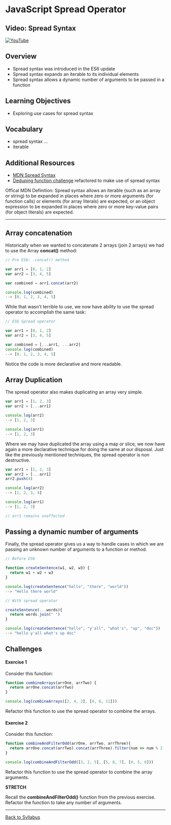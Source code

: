 # JavaScript Spread Operator

## Video: Spread Syntax
[![YouTube](http://img.youtube.com/vi/72qhgQQNkOo/0.jpg)](https://www.youtube.com/watch?v=72qhgQQNkOo)

## Overview
- Spread syntax was introduced in the ES6 update
- Spread syntax expands an iterable to its individual elements
- Spread syntax allows a dynamic number of arguments to be passed in a function

## Learning Objectives
- Exploring use cases for spread syntax

## Vocabulary
- spread syntax ...
- iterable

## Additional Resources
- <a href="https://developer.mozilla.org/en-US/docs/Web/JavaScript/Reference/Operators/Spread_syntax" target="blank">MDN Spread Syntax</a>
- <a href="https://github.com/bravo-2018/daily_challenges/blob/master/March-28/dedupe/dedupe.js" target="blank">Deduping function challenge</a> refactored to make use of spread syntax


Offical MDN Definition: Spread syntax allows an iterable (such as an array or string) to be expanded in places where zero or more
arguments (for function calls) or elements (for array literals) are expected, or an object expression to be expanded
in places where zero or more key-value pairs (for object literals) are expected.

---

## Array concatenation

Historically when we wanted to concatenate 2 arrays (join 2 arrays) we had to use the Array **concat()** method:

```javascript
// Pre ES6: .concat() method

var arr1 = [0, 1, 2]
var arr2 = [3, 4, 5]

var combined = arr1.concat(arr2)

console.log(combined)
--> [0, 1, 2, 3, 4, 5]
```

While that wasn't terrible to use, we now have ability to use the spread operator to accomplish the same task:

```javascript
// ES6 Spread operator

var arr1 = [0, 1, 2]
var arr2 = [3, 4, 5]

var combined = [...arr1, ...arr2]
console.log(combined)
--> [0, 1, 2, 3, 4, 5]
```

Notice the code is more declarative and more readable.

## Array Duplication

The spread operator also makes duplicating an array very simple.

```javascript
var arr1 = [1, 2, 3]
var arr2 = [...arr1]

console.log(arr2)
--> [1, 2, 3]

console.log(arr1)
--> [1, 2, 3]
```

Where we may have duplicated the array using a map or slice, we now have again a more declarative technique for doing the same at our disposal. Just like the previously mentioned techniques, the spread operator is non destructive.

```javascript
var arr1 = [1, 2, 3]
var arr2 = [...arr1]
arr2.push(4)

console.log(arr2)
--> [1, 2, 3, 4]

console.log(arr1)
--> [1, 2, 3]

// arr1 remains unaffected
```

## Passing a dynamic number of arguments

Finally, the spread operator gives us a way to handle cases in which we are passing an unknown number of arguments to a function or method.

```javascript
// Before ES6

function createSentence(w1, w2, w3) {
  return w1 + w2 + w3
}

console.log(createSentence("hello", "there", "world"))
--> "Hello there world"

// With spread operator

createSentence(...words){
  return words.join(" ")
}

console.log(createSentence("hello", "y'all", "what's", "up", "doc"))
--> "hello y'all what's up doc"
```

## Challenges

#### Exercise 1

Consider this function:

```javascript
function combineArrays(arrOne, arrTwo) {
  return arrOne.concat(arrTwo)
}

console.log(combineArrays([2, 4, 2], [4, 6, 11]))
```

Refactor this function to use the spread operator to combine the arrays.

#### Exercise 2

Consider this function:

```javascript
function combineAndFilterOdd(arrOne, arrTwo, arrThree){
  return arrOne.concat(arrTwo).concat(arrThree).filter(num => num % 2 !== 0)
}

console.log(combineAndFilterOdd([3, 2, 5], [5, 8, 7], [4, 5, 6]))
```

Refactor this function to use the spread operator to combine the array arguments.

**STRETCH**

Recall the **combineAndFilterOdd()** function from the previous exercise. Refactor the function to take any number of arguments.

---
[Back to Syllabus](../README.md#unit-one-javascript-foundations)
